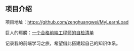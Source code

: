 ## 项目介绍

项目地址：<https://github.com/zenghuangwei/MyLearnLoad>


巨人的肩膀：[一个合格前端工程师的自检清单](https://juejin.im/post/5cc1da82f265da036023b628#heading-45)


记录我的前端学习之旅，希望借此搭建起自己的知识体系。